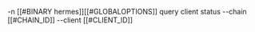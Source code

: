 -n [[#BINARY hermes]][[#GLOBALOPTIONS]] query client status --chain [[#CHAIN_ID]] --client [[#CLIENT_ID]]
